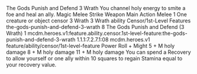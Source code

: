 <ability>
  <name>The Gods Punish and Defend</name>
  <cost>3 Wrath</cost>
  <flavor>You channel holy energy to smite a foe and heal an ally.</flavor>
  <keywords>
    <keyword>Magic</keyword>
    <keyword>Melee</keyword>
    <keyword>Strike</keyword>
    <keyword>Weapon</keyword>
  </keywords>
  <type>Main Action</type>
  <distance>Melee 1</distance>
  <target>One creature or object</target>
  <metadata>
    <class>censor</class>
    <cost>3 Wrath</cost>
    <cost_amount>3</cost_amount>
    <cost_resource>Wrath</cost_resource>
    <feature_type>ability</feature_type>
    <file_dpath>Censor/1st-Level Features</file_dpath>
    <item_id>the-gods-punish-and-defend-3-wrath</item_id>
    <item_index>8</item_index>
    <item_name>The Gods Punish and Defend (3 Wrath)</item_name>
    <level>1</level>
    <scc>mcdm.heroes.v1:feature.ability.censor.1st-level-feature:the-gods-punish-and-defend-3-wrath</scc>
    <scdc>1.1.1:7.2.7.1:08</scdc>
    <source>mcdm.heroes.v1</source>
    <type>feature/ability/censor/1st-level-feature</type>
  </metadata>
  <effects>
    <effect type="roll">
      <roll>Power Roll + Might</roll>
      <t1>5 + M holy damage</t1>
      <t2>8 + M holy damage</t2>
      <t3>11 + M holy damage</t3>
    </effect>
    <effect type="mundane">You can spend a Recovery to allow yourself or one ally within 10 squares to regain Stamina equal to your recovery value.</effect>
  </effects>
</ability>
